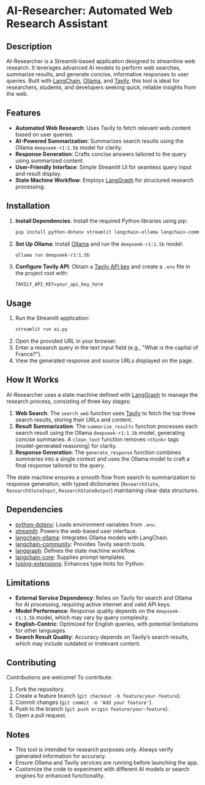 # AI-Researcher: Automated Web Research Assistant

## Description
AI-Researcher is a Streamlit-based application designed to streamline web research. It leverages advanced AI models to perform web searches, summarize results, and generate concise, informative responses to user queries. Built with [LangChain](https://www.langchain.com/), [Ollama](https://ollama.ai/), and [Tavily](https://tavily.com/), this tool is ideal for researchers, students, and developers seeking quick, reliable insights from the web.

## Features
- **Automated Web Research**: Uses Tavily to fetch relevant web content based on user queries.
- **AI-Powered Summarization**: Summarizes search results using the Ollama `deepseek-r1:1.5b` model for clarity.
- **Response Generation**: Crafts concise answers tailored to the query using summarized content.
- **User-Friendly Interface**: Simple Streamlit UI for seamless query input and result display.
- **State Machine Workflow**: Employs [LangGraph](https://github.com/langchain-ai/langgraph) for structured research processing.

## Installation
1. **Install Dependencies**:
   Install the required Python libraries using pip:
   ```bash
   pip install python-dotenv streamlit langchain-ollama langchain-community langgraph langchain-core typing-extensions
   ```
2. **Set Up Ollama**:
   Install [Ollama](https://ollama.ai/) and run the `deepseek-r1:1.5b` model:
   ```bash
   ollama run deepseek-r1:1.5b
   ```
3. **Configure Tavily API**:
   Obtain a [Tavily API key](https://tavily.com/) and create a `.env` file in the project root with:
   ```
   TAVILY_API_KEY=your_api_key_here
   ```

## Usage
1. Run the Streamlit application:
   ```bash
   streamlit run ai.py
   ```
2. Open the provided URL in your browser.
3. Enter a research query in the text input field (e.g., "What is the capital of France?").
4. View the generated response and source URLs displayed on the page.

## How It Works
AI-Researcher uses a state machine defined with [LangGraph](https://github.com/langchain-ai/langgraph) to manage the research process, consisting of three key stages:
1. **Web Search**: The `search_web` function uses [Tavily](https://tavily.com/) to fetch the top three search results, storing their URLs and content.
2. **Result Summarization**: The `summarize_results` function processes each search result using the Ollama `deepseek-r1:1.5b` model, generating concise summaries. A `clean_text` function removes `<think>` tags (model-generated reasoning) for clarity.
3. **Response Generation**: The `generate_response` function combines summaries into a single context and uses the Ollama model to craft a final response tailored to the query.

The state machine ensures a smooth flow from search to summarization to response generation, with typed dictionaries (`ResearchState`, `ResearchStateInput`, `ResearchStateOutput`) maintaining clear data structures.

## Dependencies
- [python-dotenv](https://github.com/theskumar/python-dotenv): Loads environment variables from `.env`.
- [streamlit](https://streamlit.io/): Powers the web-based user interface.
- [langchain-ollama](https://github.com/langchain-ai/langchain/tree/master/libs/langchain/langchain_ollama): Integrates Ollama models with LangChain.
- [langchain-community](https://github.com/langchain-ai/langchain/tree/master/libs/community): Provides Tavily search tools.
- [langgraph](https://github.com/langchain-ai/langgraph): Defines the state machine workflow.
- [langchain-core](https://github.com/langchain-ai/langchain/tree/master/libs/core): Supplies prompt templates.
- [typing-extensions](https://github.com/python/typing): Enhances type hints for Python.

## Limitations
- **External Service Dependency**: Relies on Tavily for search and Ollama for AI processing, requiring active internet and valid API keys.
- **Model Performance**: Response quality depends on the `deepseek-r1:1.5b` model, which may vary by query complexity.
- **English-Centric**: Optimized for English queries, with potential limitations for other languages.
- **Search Result Quality**: Accuracy depends on Tavily’s search results, which may include outdated or irrelevant content.

## Contributing
Contributions are welcome! To contribute:
1. Fork the repository.
2. Create a feature branch (`git checkout -b feature/your-feature`).
3. Commit changes (`git commit -m 'Add your feature'`).
4. Push to the branch (`git push origin feature/your-feature`).
5. Open a pull request.


## Notes
- This tool is intended for research purposes only. Always verify generated information for accuracy.
- Ensure Ollama and Tavily services are running before launching the app.
- Customize the code to experiment with different AI models or search engines for enhanced functionality.
